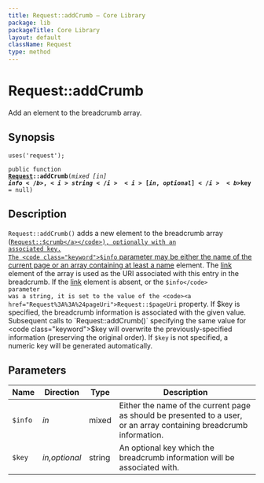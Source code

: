 ```yaml
---
title: Request::addCrumb — Core Library
package: lib
packageTitle: Core Library
layout: default
className: Request
type: method
---
```


# Request::addCrumb

Add an element to the breadcrumb array.

## Synopsis

<code>uses('request');</code>

<code>public function <b><a href="Request">Request</a>::addCrumb</b>(<i>mixed</i> <i>[in]</i> <b>$info</b>, <i>string</i> <i>[in,optional]</i> <b>$key</b> = null)</code>

## Description

`Request::addCrumb()` adds a new element to the breadcrumb array (<code><a href="Request%3A%3A%24crumb">Request::$crumb</a></code>), optionally with an associated key.
The <code class="keyword">$info</code> parameter may be either the name of the current page or an array containing at
least a <a href="name">name</a> element. The <a href="link">link</a> element of the array is used as the URI associated
with this entry in the breadcrumb. If the <a href="link">link</a> element is absent, or the <code class="keyword">$info</code> parameter
was a string, it is set to the value of the <code><a href="Request%3A%3A%24pageUri">Request::$pageUri</a></code> property.
If $key is specified, the breadcrumb information is associated with the given value. Subsequent
calls to `Request::addCrumb()` specifying the same value for <code class="keyword">$key</code> will overwrite the previously-specified
information (preserving the original order).
If <code class="keyword">$key</code> is not specified, a numeric key will be generated automatically.

## Parameters

<table>
  <thead>
    <tr>
      <th>Name</th>
      <th>Direction</th>
      <th>Type</th>
      <th>Description</th>
    </tr>
  </thead>
  <tbody>
    <tr>
      <td><code>$info</code>
      <td><i>in</i></td>
      <td>mixed</td>
      <td>
Either the name of the current page as should be presented to a user, or an array containing breadcrumb information.
      </td>
    </tr>
    <tr>
      <td><code>$key</code>
      <td><i>in,optional</i></td>
      <td>string</td>
      <td>
An optional key which the breadcrumb information will be associated with.
      </td>
    </tr>
  </tbody>
</table>

